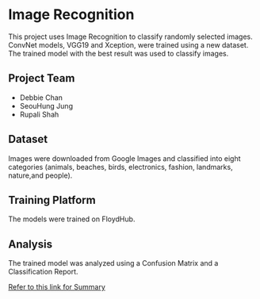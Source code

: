 # Image Recognition

This project uses Image Recognition to classify randomly selected images. ConvNet models, VGG19 and Xception, were trained using a new dataset. The trained model with the best result was used to  classify images.  

## Project Team

* Debbie Chan
* SeouHung Jung
* Rupali Shah

## Dataset

Images were downloaded from Google Images and classified into eight categories (animals, beaches, birds, electronics, fashion, landmarks, nature,and people).

## Training Platform

The models were trained on FloydHub.  

## Analysis

The trained model was analyzed using a Confusion Matrix and a Classification Report.  

[Refer to this link for Summary](https://github.com/RupaliShah/AutoPhotoLibrary/blob/Rupali/Image_Recognition_Summary.ipynb)